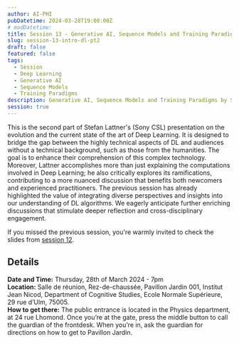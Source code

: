 ```yaml
---
author: AI-PHI
pubDatetime: 2024-03-28T19:00:00Z
# modDatetime:
title: Session 13 - Generative AI, Sequence Models and Training Paradigms
slug: session-13-intro-dl-pt2
draft: false
featured: false
tags:
  - Session
  - Deep Learning
  - Generative AI
  - Sequence Models
  - Training Paradigms
description: Generative AI, Sequence Models and Training Paradigms by Stefan Lattner (Sony CSL)
session: true
---
```


This is the second part of Stefan Lattner's (Sony CSL) presentation on the evolution and the current state of the art of Deep Learning. It is designed to bridge the gap between the highly technical aspects of DL and audiences without a technical background, such as those from the humanities. The goal is to enhance their comprehension of this complex technology. Moreover, Lattner accomplishes more than just explaining the computations involved in Deep Learning; he also critically explores its ramifications, contributing to a more nuanced discussion that benefits both newcomers and experienced practitioners. The previous session has already highlighted the value of integrating diverse perspectives and insights into our understanding of DL algorithms. We eagerly anticipate further enriching discussions that stimulate deeper reflection and cross-disciplinary engagement.

If you missed the previous session, you're warmly invited to check the slides from [session 12](session-12-intro-dl).

## Details

**Date and Time:** Thursday, 28th of March 2024 - 7pm  
**Location:** Salle de réunion, Rez-de-chaussée, Pavillon Jardin 001, Institut Jean Nicod, Department of Cognitive Studies, Ecole Normale Supérieure, 29 rue d’Ulm, 75005.  
**How to get there:** The public entrance is located in the Physics department, at 24 rue Lhomond. Once you’re at the gate, press the middle button to call the guardian of the frontdesk. When you’re in, ask the guardian for directions on how to get to Pavillon Jardin.
